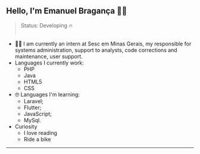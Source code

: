 <h2>Hello, I'm Emanuel Bragança 👨‍💻</h2>

> Status: Developing 🔥
<br></br>

+ 🙋‍♂️ I am currently an intern at Sesc em Minas Gerais, my responsible for systems administration, support to analysts, code corrections and maintenance, user support.
+ Languages I currently work:
  - PHP
  - Java
  - HTML5
  - CSS
+ 🤓 Languages I'm learning:
  - Laravel;
  - Flutter;
  - JavaScript;
  - MySql.
 + Curiosity 
   - I love reading
   - Ride a bike 


_________________________________________________________________________________________________________________________________________________________________________________

<br></br>


  
